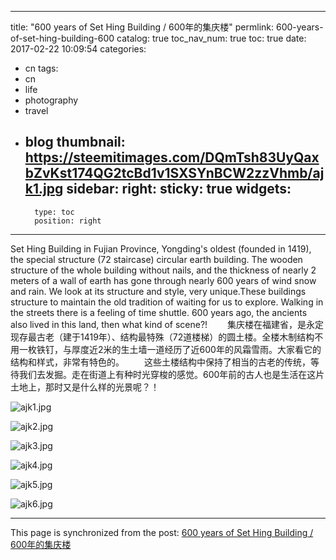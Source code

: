 
---
title: "600 years of Set Hing Building / 600年的集庆楼"
permlink: 600-years-of-set-hing-building-600
catalog: true
toc_nav_num: true
toc: true
date: 2017-02-22 10:09:54
categories:
- cn
tags:
- cn
- life
- photography
- travel
- blog
thumbnail: https://steemitimages.com/DQmTsh83UyQaxbZvKst174QG2tcBd1v1SXSYnBCW2zzVhmb/ajk1.jpg
sidebar:
    right:
        sticky: true
widgets:
    -
        type: toc
        position: right
---


Set Hing Building in Fujian Province, Yongding's oldest (founded in 1419), the special structure (72 staircase) circular earth building. The wooden structure of the whole building without nails, and the thickness of nearly 2 meters of a wall of earth has gone through nearly 600 years of wind snow and rain. We look at its structure and style, very unique.These buildings structure to maintain the old tradition of waiting for us to explore. Walking in the streets there is a feeling of time shuttle. 600 years ago, the ancients also lived in this land, then what kind of scene?!
　　集庆楼在福建省，是永定现存最古老（建于1419年）、结构最特殊（72道楼梯）的圆土楼。全楼木制结构不用一枚铁钉，与厚度近2米的生土墙一道经历了近600年的风霜雪雨。大家看它的结构和样式，非常有特色的。
　　这些土楼结构中保持了相当的古老的传统，等待我们去发掘。走在街道上有种时光穿梭的感觉。600年前的古人也是生活在这片土地上，那时又是什么样的光景呢？！


![ajk1.jpg](https://steemitimages.com/DQmTsh83UyQaxbZvKst174QG2tcBd1v1SXSYnBCW2zzVhmb/ajk1.jpg)

![ajk2.jpg](https://steemitimages.com/DQmWc97vKKutUno3fLRUkLFNy9XEUk5pwrn7PVU8h3bUkGq/ajk2.jpg)

![ajk3.jpg](https://steemitimages.com/DQmaxawjXFxw9iGDcTsdSDUs9JkRq5Q9QjS88urNRNoKtRY/ajk3.jpg)

![ajk4.jpg](https://steemitimages.com/DQmRanJ5JF4CxYLEhAqXVALdLT1k5jnSwqrwGPYCwgRTySs/ajk4.jpg)

![ajk5.jpg](https://steemitimages.com/DQmc7BhjQh65rRi7XBCZuPfRLeV5beCEujbFnEain9ywWRX/ajk5.jpg)

![ajk6.jpg](https://steemitimages.com/DQmQXkh57jn7Q9P2Sg856BRR1jMA248JMRGXMcJJTKnxwUH/ajk6.jpg)

- - -

This page is synchronized from the post: [600 years of Set Hing Building / 600年的集庆楼](https://steemit.com/@lemooljiang/600-years-of-set-hing-building-600)
